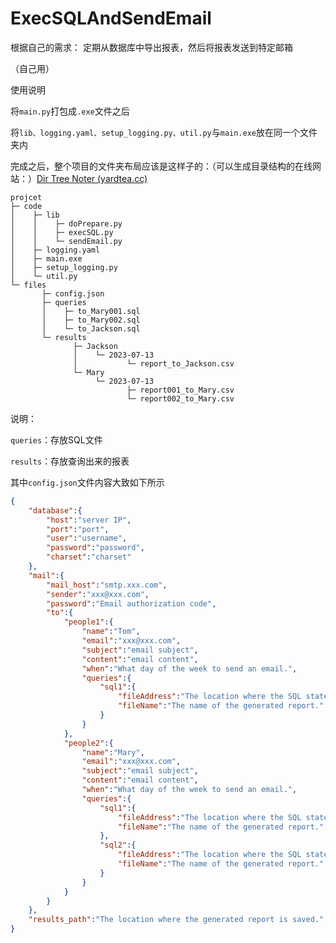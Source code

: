 # ExecSQLAndSendEmail
根据自己的需求：
定期从数据库中导出报表，然后将报表发送到特定邮箱



（自己用）

使用说明

将`main.py`打包成`.exe`文件之后

将`lib、logging.yaml、setup_logging.py、util.py`与`main.exe`放在同一个文件夹内

完成之后，整个项目的文件夹布局应该是这样子的：（可以生成目录结构的在线网站：）[Dir Tree Noter (yardtea.cc)](http://dir.yardtea.cc/)

```
projcet
├─ code
│    ├─ lib
│    │    ├─ doPrepare.py
│    │    ├─ execSQL.py
│    │    └─ sendEmail.py
│    ├─ logging.yaml
│    ├─ main.exe
│    ├─ setup_logging.py
│    └─ util.py
└─ files
       ├─ config.json
       ├─ queries
       │    ├─ to_Mary001.sql
       │    ├─ to_Mary002.sql
       │    └─ to_Jackson.sql
       └─ results
              ├─ Jackson
              │    └─ 2023-07-13
              │           └─ report_to_Jackson.csv
              └─ Mary
                   └─ 2023-07-13
                          ├─ report001_to_Mary.csv
                          └─ report002_to_Mary.csv
```

说明：

`queries`：存放SQL文件

`results`：存放查询出来的报表

其中`config.json`文件内容大致如下所示

```json
{
	"database":{
		"host":"server IP",
		"port":"port",
		"user":"username",
		"password":"password",
		"charset":"charset"
	},
	"mail":{
		"mail_host":"smtp.xxx.com",
		"sender":"xxx@xxx.com",
		"password":"Email authorization code",
		"to":{
			"people1":{
				"name":"Tom",
				"email":"xxx@xxx.com",
				"subject":"email subject",
				"content":"email content",
				"when":"What day of the week to send an email.",
				"queries":{
					"sql1":{ 
						"fileAddress":"The location where the SQL statement is stored.",
						"fileName":"The name of the generated report."
					}
				}
			},
			"people2":{
				"name":"Mary",
				"email":"xxx@xxx.com",
				"subject":"email subject",
				"content":"email content",
				"when":"What day of the week to send an email.",
				"queries":{
					"sql1":{
						"fileAddress":"The location where the SQL statement is stored.",
						"fileName":"The name of the generated report."
					},
					"sql2":{
						"fileAddress":"The location where the SQL statement is stored.",
						"fileName":"The name of the generated report."
					}
				}
			}
		}
	},
	"results_path":"The location where the generated report is saved."
}
```

